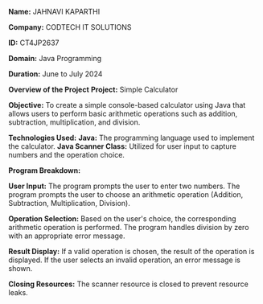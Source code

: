 **Name:** JAHNAVI KAPARTHI

**Company:** CODTECH IT SOLUTIONS

**ID:** CT4JP2637 

**Domain:** Java Programming

**Duration:** June to July 2024

**Overview of the Project**
**Project:** Simple Calculator

**Objective:**
To create a simple console-based calculator using Java that allows users to perform basic arithmetic operations such as addition, subtraction, multiplication, and division.

**Technologies Used:**
**Java:** The programming language used to implement the calculator.
**Java Scanner Class:** Utilized for user input to capture numbers and the operation choice.

**Program Breakdown:**

**User Input:**
The program prompts the user to enter two numbers.
The program prompts the user to choose an arithmetic operation (Addition, Subtraction, Multiplication, Division).

**Operation Selection:**
Based on the user's choice, the corresponding arithmetic operation is performed.
The program handles division by zero with an appropriate error message.

**Result Display:**
If a valid operation is chosen, the result of the operation is displayed.
If the user selects an invalid operation, an error message is shown.

**Closing Resources:**
The scanner resource is closed to prevent resource leaks.
